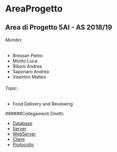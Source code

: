 # AreaProgetto
## Area di Progetto 5AI - AS 2018/19

###### Membri:
* Bressan Pietro
* Miotto Luca
* Riboni Andrea
* Saponaro Andrea
* Visentini Matteo
  
###### Topic:
* Food Delivery and Reviewing
  
######Collegamenti Diretti:
* [Database](https://github.com/AndreaRiboni/AreaProgetto/tree/master/Implementazione/Database)
* [Server](https://github.com/AndreaRiboni/AreaProgetto/tree/master/Implementazione/AP_SERVER)
* [WebServer](https://github.com/AndreaRiboni/AreaProgetto/tree/master/Implementazione/AP_WEB)
* [Client](https://github.com/AndreaRiboni/AreaProgetto/tree/master/Implementazione/AP_CLIENT)
* [Protocollo](https://github.com/AndreaRiboni/AreaProgetto/blob/master/Progettazione/Protocollo%20di%20Comunicazione.xlsx)
